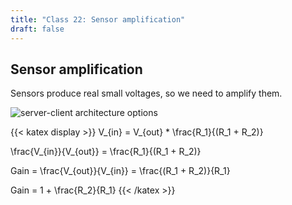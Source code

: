 ```yaml
---
title: "Class 22: Sensor amplification"
draft: false
---
```

## Sensor amplification

Sensors produce real small voltages, so we need to amplify them.

![server-client architecture options](/img/client-server-table.jpg)

{{< katex display >}}
V_{in} = V_{out} * \frac{R_1}{(R_1 + R_2)}

\frac{V_{in}}{V_{out}} = \frac{R_1}{(R_1 + R_2)}

Gain = \frac{V_{out}}{V_{in}} = \frac{(R_1 + R_2)}{R_1}

Gain = 1 + \frac{R_2}{R_1}
{{< /katex >}}
